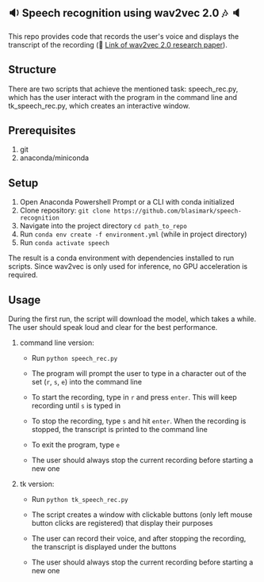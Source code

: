 ## :sound: Speech recognition using wav2vec 2.0 :notes: :speaker:
This repo provides code that records the user's voice and displays the transcript of the recording (:link: [Link of wav2vec 2.0 research paper](https://arxiv.org/pdf/2006.11477.pdf)).

## Structure

There are two scripts that achieve the mentioned task: speech_rec.py, which has the user interact with the program in the command line and tk_speech_rec.py, which creates an interactive window.

## Prerequisites

1. git
2. anaconda/miniconda

## Setup

1. Open Anaconda Powershell Prompt or a CLI with conda initialized
2. Clone repository: `git clone https://github.com/blasimark/speech-recognition`
2. Navigate into the project directory `cd path_to_repo`
3. Run `conda env create -f environment.yml` (while in project directory)
4. Run `conda activate speech`

The result is a conda environment with dependencies installed to run scripts. Since wav2vec is only used for inference, no GPU acceleration is required.

## Usage

During the first run, the script will download the model, which takes a while. The user should speak loud and clear for the best performance. 

1. command line version:

    - Run `python speech_rec.py`

    - The program will prompt the user to type in a character out of the set (`r`, `s`, `e`) into the command line

    - To start the recording, type in `r` and press `enter`. This will keep recording until `s` is typed in

    - To stop the recording, type `s` and hit `enter`. When the recording is stopped, the transcript is printed to the command line

    - To exit the program, type `e`

    - The user should always stop the current recording before starting a new one

2. tk version:

    - Run `python tk_speech_rec.py` 

    - The script creates a window with clickable buttons (only left mouse button clicks are registered) that display their purposes

    - The user can record their voice, and after stopping the recording, the transcript is displayed under the buttons

    - The user should always stop the current recording before starting a new one
